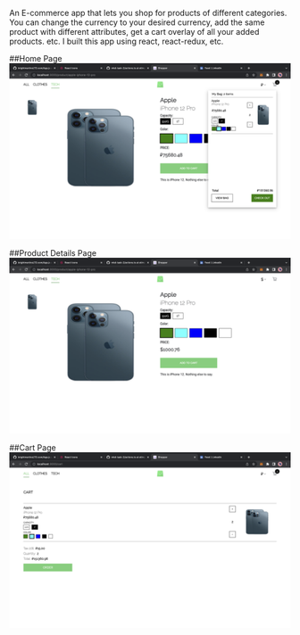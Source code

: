 An E-commerce app that lets you shop for products of different categories. You can change the currency to your desired currency, add the same product with different attributes, get a cart overlay of all your added products. etc. I built this app using react, react-redux, etc.

##Home Page
<img
  src="src/img/ss.png"
  alt="Home"
  style="display: inline-block; margin: 0 auto;  max-width: 300px max-height:200px" />

##Product Details Page
<img
  src="src/img/ss4.png"
  alt="Details"
  style="display: inline-block; margin: 0 auto;  max-width: 300px max-height:200px" />

##Cart Page
<img
  src="src/img/ss5.png"
  alt="Cart"
  style="display: inline-block; margin: 0 auto;  max-width: 300px max-height:200px" />